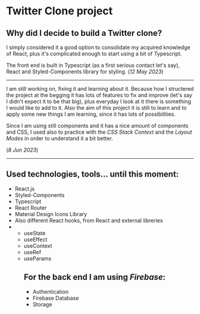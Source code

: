 # Twitter Clone project

## Why did I decide to build a Twitter clone?
I simply considered it a good option to consolidate my acquired knowledge of React, plus it's complicated enough to start using a bit of Typescript.

The front end is built in Typescript (as a first serious contact let's say), React and Styled-Components library for styling.
(_12 May 2023_)

----------------------------------------------------------------------------
I am still working on, fixing it and learning about it. Because how I structered the project at the begging it has lots of features to fix and improve (let's say I didn't expect it to be that big), plus everyday I look at it there is something I would like to add to it. 
Also the aim of this project it is still to learn and to apply some new things I am learning, since it has lots of possibilities.

Since I am using still components and it has a nice amount of components and CSS, I used also to practice with the _CSS Stack Context_ and the _Layout Modes_ in order to understand it a bit better.

(_8 Jun 2023_)

----------------------------------------------------------------------------

## Used technologies, tools... until this moment:

<ul>
    <li>React.js</li>
    <li>Styled-Components</li>
    <li>Typescript</li>
    <li>React Router</li>
    <li>Material Design Icons Library</li>
    <li>Also different React hooks, from React and external libreries<li>
    <ul>
        <li>useState</li>
        <li>useEffect</li>
        <li>useContext</li>
        <li>useRef</li>
        <li>useParams</li>
    <ul>
</ul>


## For the back end I am using _Firebase_:

<ul>
    <li>Authentication</li>
    <li>Firebase Database</li>
    <li>Storage</li>
</ul>
